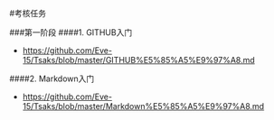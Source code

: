 #考核任务

###第一阶段
####1. GITHUB入门
* <https://github.com/Eve-15/Tsaks/blob/master/GITHUB%E5%85%A5%E9%97%A8.md>

####2. Markdown入门
* <https://github.com/Eve-15/Tsaks/blob/master/Markdown%E5%85%A5%E9%97%A8.md>